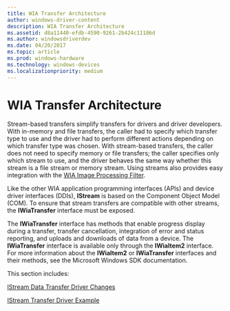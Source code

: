 ```yaml
---
title: WIA Transfer Architecture
author: windows-driver-content
description: WIA Transfer Architecture
ms.assetid: d8a11440-efdb-4590-9261-2b424c11186d
ms.author: windowsdriverdev
ms.date: 04/20/2017
ms.topic: article
ms.prod: windows-hardware
ms.technology: windows-devices
ms.localizationpriority: medium
---
```


# WIA Transfer Architecture


Stream-based transfers simplify transfers for drivers and driver developers. With in-memory and file transfers, the caller had to specify which transfer type to use and the driver had to perform different actions depending on which transfer type was chosen. With stream-based transfers, the caller does not need to specify memory or file transfers; the caller specifies only which stream to use, and the driver behaves the same way whether this stream is a file stream or memory stream. Using streams also provides easy integration with the [WIA Image Processing Filter](wia-image-processing-filter.md).

Like the other WIA application programming interfaces (APIs) and device driver interfaces (DDIs), **IStream** is based on the Component Object Model (COM). To ensure that stream transfers are compatible with other streams, the **IWiaTransfer** interface must be exposed.

The **IWiaTransfer** interface has methods that enable progress display during a transfer, transfer cancellation, integration of error and status reporting, and uploads and downloads of data from a device. The **IWiaTransfer** interface is available only through the **IWiaItem2** interface. For more information about the **IWiaItem2** or **IWiaTransfer** interfaces and their methods, see the Microsoft Windows SDK documentation.

This section includes:

[IStream Data Transfer Driver Changes](istream-data-transfer-driver-changes.md)

[IStream Transfer Driver Example](istream-transfer-driver-example.md)

 

 





